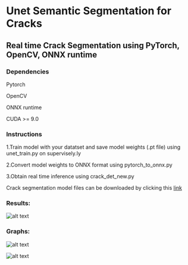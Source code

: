 ﻿# Unet Semantic Segmentation for Cracks

## Real time Crack Segmentation using PyTorch, OpenCV, ONNX runtime

### Dependencies

<p> Pytorch <br>
<p> OpenCV <br>
<p> ONNX runtime <br>
<p> CUDA >= 9.0 <br>

### Instructions

<p> 1.Train model with your datatset and save model weights (.pt file) using unet_train.py on supervisely.ly <br>
<p> 2.Convert model weights to ONNX format using pytorch_to_onnx.py <br>
<p> 3.Obtain real time inference using crack_det_new.py <br>

Crack segmentation model files can be downloaded by clicking this [link](https://drive.google.com/file/d/10dSDs6riOSb4dWPtEDRCoqyOtO_Uh7k8/view?usp=sharing)


### Results:

![alt text](https://raw.githubusercontent.com/anishreddy3/Crack_Semantic_Segmentation/master/crack_inference.gif)


### Graphs:
![alt text](https://raw.githubusercontent.com/anishreddy3/Crack_Semantic_Segmentation/master/accuracy.png)

![alt text](https://raw.githubusercontent.com/anishreddy3/Crack_Semantic_Segmentation/master/loss.png)




